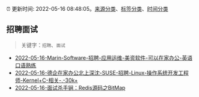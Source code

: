 :alarm_clock: 更新时间: 2022-05-16 08:48:05。[来源分类](../README.md)、[标签分类](../TAGS.md)、[时间分类](../TIMELINE.md)

## 招聘面试


> 关键字：`招聘`、`面试`



- [2022-05-16-Marin-Software-招聘-应用运维-美资软件-可以在家办公-英语口语熟练](https://www.v2ex.com/t/853216) 
- [2022-05-16-德企在家办公北上深沈-SUSE-招聘-Linux-操作系统开发工程师-Kernel+C-相关-,-30k+](https://www.v2ex.com/t/853210) 
- [2022-05-16-面试杀手锏：Redis源码之BitMap](https://toutiao.io/k/h50ng9m) 
